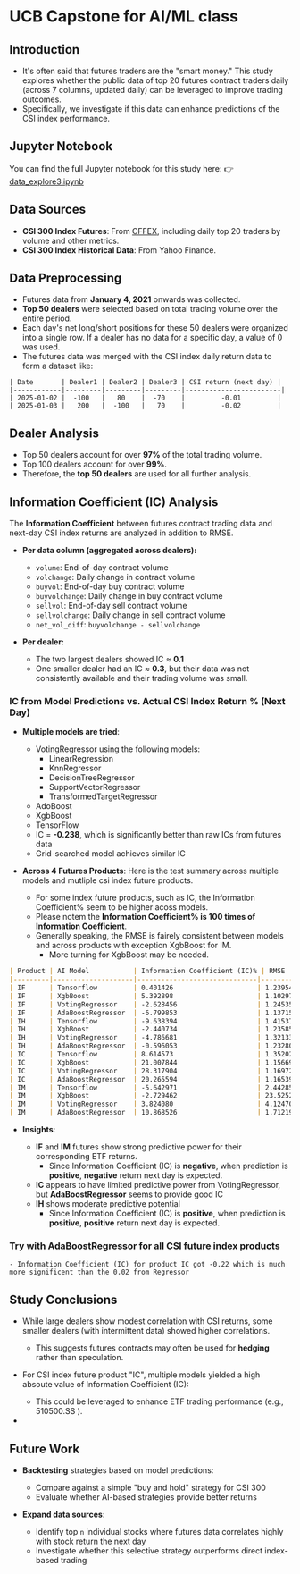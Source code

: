 # UCB Capstone for AI/ML class

## Introduction

* It's often said that futures traders are the "smart money." This study explores whether the public data of top 20 futures contract traders daily (across 7 columns, updated daily) can be leveraged to improve trading outcomes.
* Specifically, we investigate if this data can enhance predictions of the CSI index performance.

## Jupyter Notebook

You can find the full Jupyter notebook for this study here:
👉 [data\_explore3.ipynb](https://github.com/mingl2000/UCBCapstone/blob/main/data_explore3.ipynb)

## Data Sources

* **CSI 300 Index Futures**: From [CFFEX](http://www.cffex.com.cn), including daily top 20 traders by volume and other metrics.
* **CSI 300 Index Historical Data**: From Yahoo Finance.

## Data Preprocessing

* Futures data from **January 4, 2021** onwards was collected.
* **Top 50 dealers** were selected based on total trading volume over the entire period.
* Each day's net long/short positions for these 50 dealers were organized into a single row. If a dealer has no data for a specific day, a value of 0 was used.
* The futures data was merged with the CSI index daily return data to form a dataset like:

```
| Date       | Dealer1 | Dealer2 | Dealer3 | CSI return (next day) |
|------------|---------|---------|---------|------------------------|
| 2025-01-02 |  -100   |   80    |  -70    |         -0.01         |
| 2025-01-03 |   200   |  -100   |   70    |         -0.02         |
```

## Dealer Analysis

* Top 50 dealers account for over **97%** of the total trading volume.
* Top 100 dealers account for over **99%**.
* Therefore, the **top 50 dealers** are used for all further analysis.

## Information Coefficient (IC) Analysis

The **Information Coefficient** between futures contract trading data and next-day CSI index returns are analyzed in addition to RMSE.

* **Per data column (aggregated across dealers):**

  * `volume`: End-of-day contract volume
  * `volchange`: Daily change in contract volume
  * `buyvol`: End-of-day buy contract volume
  * `buyvolchange`: Daily change in buy contract volume
  * `sellvol`: End-of-day sell contract volume
  * `sellvolchange`: Daily change in sell contract volume
  * `net_vol_diff`: `buyvolchange - sellvolchange`

* **Per dealer:**

  * The two largest dealers showed IC ≈ **0.1**
  * One smaller dealer had an IC ≈ **0.3**, but their data was not consistently available and their trading volume was small.




### IC from Model Predictions vs. Actual CSI Index Return % (Next Day)

* **Multiple models are tried**:
  - VotingRegressor using the following models:
    - LinearRegression
    - KnnRegressor
    - DecisionTreeRegressor
    - SupportVectorRegressor
    - TransformedTargetRegressor
  - AdoBoost
  - XgbBoost
  - TensorFlow 


  * IC = **-0.238**, which is significantly better than raw ICs from futures data
  * Grid-searched model achieves similar IC

* **Across 4 Futures Products**:
  Here is the test summary across multiple models and mutliple csi index future products.
    - For some index future products, such as IC, the Information Coefficient% seem to be higher acoss models. 
    - Please notem the **Information Coefficient% is 100 times of Information Coefficient**.
    - Generally speaking, the RMSE is fairely consistent between models and across products with exception XgbBoost for IM.
      - More turning for XgbBoost may be needed.

```markdown
| Product | AI Model           | Information Coefficient (IC)% | RMSE      | Index ETF  | Index Name     |
|---------|--------------------|------------------------------|-----------|------------|-----------------|
| IF      | Tensorflow         | 0.401426                     | 1.239543  | 000300.SS  | CSI 300 Index   |
| IF      | XgbBoost           | 5.392898                     | 1.102974  | 000300.SS  | CSI 300 Index   |
| IF      | VotingRegressor    | -2.628456                    | 1.245353  | 000300.SS  | CSI 300 Index   |
| IF      | AdaBoostRegressor  | -6.799853                    | 1.137156  | 000300.SS  | CSI 300 Index   |
| IH      | Tensorflow         | -9.638394                    | 1.415375  | 510050.SS  | CSI 300 Index   |
| IH      | XgbBoost           | -2.440734                    | 1.235854  | 510050.SS  | CSI 50 Index    |
| IH      | VotingRegressor    | -4.786681                    | 1.321331  | 510050.SS  | CSI 50 Index    |
| IH      | AdaBoostRegressor  | -0.596053                    | 1.232800  | 510050.SS  | CSI 50 Index    |
| IC      | Tensorflow         | 8.614573                     | 1.352025  | 510500.SS  | CSI 50 Index    |
| IC      | XgbBoost           | 21.007844                    | 1.156693  | 510500.SS  | CSI 500 Index   |
| IC      | VotingRegressor    | 28.317904                    | 1.169722  | 510500.SS  | CSI 500 Index   |
| IC      | AdaBoostRegressor  | 20.265594                    | 1.165397  | 510500.SS  | CSI 500 Index   |
| IM      | Tensorflow         | -5.642971                    | 2.442851  | 512100.SS  | CSI 1000 Index  |
| IM      | XgbBoost           | -2.729462                    | 23.525207 | 512100.SS  | CSI 1000 Index  |
| IM      | VotingRegressor    | 3.824080                     | 4.124704  | 512100.SS  | CSI 1000 Index  |
| IM      | AdaBoostRegressor  | 10.868526                    | 1.712199  | 512100.SS  | CSI 1000 Index  |
```


* **Insights**:

  * **IF** and **IM** futures show strong predictive power for their corresponding ETF returns.
    - Since Information Coefficient (IC) is **negative**, when prediction is **positive**, **negative** return next day is expected. 
  * **IC** appears to have limited predictive power from VotingRegressor, but **AdaBoostRegressor** seems to provide good IC
  * **IH** shows moderate predictive potential
    - Since Information Coefficient (IC) is **positive**, when prediction is **positive**, **positive** return next day is expected. 


### Try with AdaBoostRegressor for all CSI future index products
    - Information Coefficient (IC) for product IC got -0.22 which is much more significent than the 0.02 from Regressor

## Study Conclusions

* While large dealers show modest correlation with CSI returns, some smaller dealers (with intermittent data) showed higher correlations.

  * This suggests futures contracts may often be used for **hedging** rather than speculation.
* For CSI index future product "IC", multiple models yielded a high absoute value of Information Coefficient (IC):
  * This could be leveraged to enhance ETF trading performance (e.g., 510500.SS ).

*

## Future Work

* **Backtesting** strategies based on model predictions:
  * Compare against a simple "buy and hold" strategy for CSI 300
  * Evaluate whether AI-based strategies provide better returns
  
* **Expand data sources**:

  * Identify top `n` individual stocks where futures data correlates highly with stock return the next day
  * Investigate whether this selective strategy outperforms direct index-based trading


